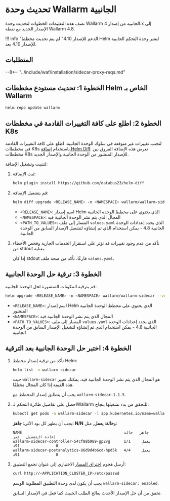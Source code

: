 [docs-ip-lists]: ../user-guides/ip-lists/overview.md

# تحديث وحدة Wallarm الجانبية

تصف هذه التعليمات الخطوات لتحديث وحدة Wallarm الجانبية من إصدار 4.x إلى الإصدار الجديد مع نقطة Wallarm 4.8.

!!! info "الدعم للإصدار 4.10"
    لم يتم تحديث مخطط Helm لنشر وحدة التحكم الجانبية للإصدار 4.10 بعد.

## المتطلبات

--8<-- "../include/waf/installation/sidecar-proxy-reqs.md"

## الخطوة 1: تحديث مستودع مخططات Helm الخاص بـ Wallarm

```bash
helm repo update wallarm
```

## الخطوة 2: اطلع على كافة التغييرات القادمة في مخططات K8s

لتجنب تغييرات غير متوقعة في سلوك الوحدة الجانبية، اطلع على كافة التغييرات القادمة في مخططات K8s باستخدام [إضافة Helm Diff](https://github.com/databus23/helm-diff). تعرض هذه الإضافة الفروق بين مخططات K8s للإصدار المنشور من الوحدة الجانبية والإصدار الجديد.

لتثبيت وتشغيل الإضافة:

1. ثبت الإضافة:

    ```bash
    helm plugin install https://github.com/databus23/helm-diff
    ```
2. قم بتشغيل الإضافة:

    ```bash
    helm diff upgrade <RELEASE_NAME> -n <NAMESPACE> wallarm/wallarm-sidecar --version 4.8.1 -f <PATH_TO_VALUES>
    ```

    * `<RELEASE_NAME>`: اسم إصدار Helm الذي يحتوي على مخطط الوحدة الجانبية
    * `<NAMESPACE>`: المجال الذي يتم نشر الوحدة الجانبية فيه
    * `<PATH_TO_VALUES>`: المسار إلى ملف `values.yaml` الذي يحدد إعدادات الوحدة الجانبية 4.8 - يمكن استخدام الذي تم إنشاؤه لتشغيل الإصدار السابق من الوحدة الجانبية
3. تأكد من عدم وجود تغييرات قد تؤثر على استقرار الخدمات الجارية وفحص الأخطاء من stdout بعناية.

    إذا كان stdout فارغًا، تأكد من صحة ملف `values.yaml`.

## الخطوة 3: ترقية حل الوحدة الجانبية

قم بترقية المكونات المنشورة لحل الوحدة الجانبية:

``` bash
helm upgrade <RELEASE_NAME> -n <NAMESPACE> wallarm/wallarm-sidecar --version 4.8.1 -f <PATH_TO_VALUES>
```

* `<RELEASE_NAME>`: اسم إصدار Helm الذي يحتوي على مخطط الوحدة الجانبية المنشور
* `<NAMESPACE>`: المجال الذي يتم نشر الوحدة الجانبية فيه
* `<PATH_TO_VALUES>`: المسار إلى ملف `values.yaml` الذي يحدد إعدادات الوحدة الجانبية 4.8 - يمكن استخدام الذي تم إنشاؤه لتشغيل الإصدار السابق من الوحدة الجانبية

## الخطوة 4: اختبر حل الوحدة الجانبية بعد الترقية

1. تأكد من ترقية إصدار مخطط Helm:

    ```bash
    helm list -n wallarm-sidecar
    ```

    حيث `wallarm-sidecar` هو المجال الذي يتم نشر الوحدة الجانبية فيه. يمكنك تغيير هذه القيمة إذا كان المجال مختلفًا.

    يجب أن يتطابق إصدار المخطط مع `wallarm-sidecar-1.1.5`.
1. احصل على تفاصيل طائرة التحكم لـWallarm للتحقق من بدء تشغيلها بنجاح:

    ```bash
    kubectl get pods -n wallarm-sidecar -l app.kubernetes.io/name=wallarm-sidecar
    ```

    يجب أن يظهر كل بود الآتي: **جاهز: N/N** و**حالة: يعمل**, مثل:

    ```
    NAME                                             جاهز   حالة      إعادة التشغيل   عمر
    wallarm-sidecar-controller-54cf88b989-gp2vg      1/1     يعمل      0                91د
    wallarm-sidecar-postanalytics-86d9d4b6cd-hpd5k   4/4     يعمل      0                91د
    ```
1. أرسل هجوم [اختراق المسار](../attacks-vulns-list.md#path-traversal) الاختباري إلى عنوان تجمع التطبيق:

    ```bash
    curl http://<APPLICATION_CLUSTER_IP>/etc/passwd
    ```

    يجب أن يكون لدى وحدة التطبيق المطلوبة الوسم `wallarm-sidecar: enabled`.

    تحقق من أن حل الإصدار الأحدث يعالج الطلب الخبيث كما فعل في الإصدار السابق.